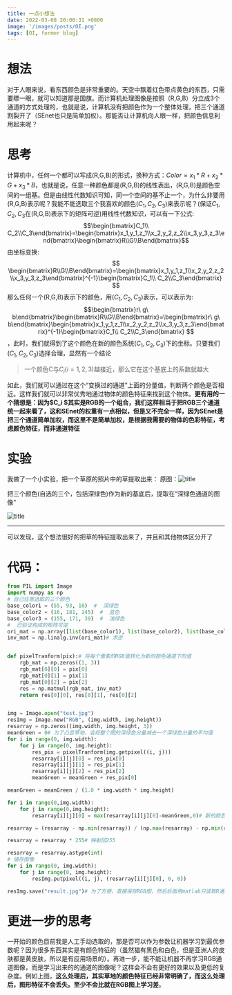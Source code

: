 ```yaml
---
title: 一点小想法
date: 2022-03-08 20:00:31 +0800
image: '/images/posts/OI.png'
tags: [OI, former blog]
---
```


# 想法
对于人眼来说，看东西颜色是非常重要的。天空中飘着红色带点黄色的东西，只需要瞟一眼，就可以知道那是国旗。而计算机处理图像是按照（R,G,B）分立成3个通道的方式处理的，也就是说，计算机没有把颜色作为一个整体处理，把三个通道割裂开了（SEnet也只是简单加权）。那能否让计算机向人眼一样，把颜色信息利用起来呢？

# 思考
计算机中，任何一个都可以写成(R,G,B)的形式，换种方式：$Color = x_1*R+x_2*G+x_3*B$，也就是说，任意一种颜色都是(R,G,B)的线性表出，(R,G,B)是颜色空间的一组基。但是由线性代数知识可知，同一个空间的基不止一个，为什么非要用(R,G,B)表示呢？我能不能选取三个我喜欢的颜色$(C_1,C_2,C_3)$来表示呢？(保证$C_1,C_2,C_3$在(R,G,B)表示下的矩阵可逆)用线性代数知识，可以有一下公式:
$$\begin{bmatrix}C_1\\ C_2\\C_3\end{bmatrix}=\begin{bmatrix}x_1,y_1,z_1\\x_2,y_2,z_2\\x_3,y_3,z_3\end{bmatrix}\begin{bmatrix}R\\G\\B\end{bmatrix}$$
由坐标变换:
$$
\begin{bmatrix}R\\G\\B\end{bmatrix}=\begin{bmatrix}x_1,y_1,z_1\\x_2,y_2,z_2\\x_3,y_3,z_3\end{bmatrix}^{-1}\begin{bmatrix}C_1\\ C_2\\C_3\end{bmatrix}
$$
那么任何一个(R,G,B)表示下的颜色，用$(C_1,C_2,C_3)$表示，可以表示为:
$$\begin{bmatrix}r\ g\ b\end{bmatrix}\begin{bmatrix}R\\G\\B\end{bmatrix}=\begin{bmatrix}r\ g\ b\end{bmatrix}\begin{bmatrix}x_1,y_1,z_1\\x_2,y_2,z_2\\x_3,y_3,z_3\end{bmatrix}^{-1}\begin{bmatrix}C_1\\ C_2\\C_3\end{bmatrix}
$$
，此时，我们就得到了这个颜色在新的颜色系统$(C_1,C_2,C_3)$下的坐标。只要我们$(C_1,C_2,C_3)$选择合理，显然有一个结论
>一个颜色C与$C_i(i = 1,2,3)$越接近，那么它在这个基底上的系数就越大

如此，我们就可以通过在这个“变换过的通道”上面的分量值，判断两个颜色是否相近。这样我们就可以非常优秀地通过物体的颜色特征来找到这个物体。**更有用的一个猜想是：因为$C_i $其实是RGB的一个组合，我们这样相当于把RGB三个通道统一起来看了，这和SEnet的权重有一点相似，但是又不完全一样，因为SEnet是把三个通道简单加权，而这里不是简单加权，是根据我需要的物体的色彩特征，考虑颜色特征，而非通道特征**
# 实验
我做了一个小实验，把一个草原的照片中的草提取出来：
原图：![title](https://cdn.risingentropy.top/images/posts/22749fdab644142b47ea19f.png)

把三个颜色(自选的三个，包括深绿色)作为新的基底后，提取在“深绿色通道的图像”

![title](https://cdn.risingentropy.top/images/posts/22749fdab644142b47ea19f.png)

----------

可以发现，这个想法很好的把草的特征提取出来了，并且和其他物体区分开了
# 代码：
```python
from PIL import Image
import numpy as np
# 自己任意选取的三个颜色
base_color1 = (55, 93, 10)  #  深绿色
base_color2 = (16, 181, 245)  #  蓝色
base_color3 = (155, 171, 39)  #  浅绿色
#  已验证构成的矩阵可逆
ori_mat = np.array([list(base_color1), list(base_color2), list(base_color3)])# 将三个颜色的RGB值组成矩阵
inv_mat = np.linalg.inv(ori_mat)# 求逆


def pixelTranform(pix):# 将每个像素的RGB值转化为新的颜色通道下的值
    rgb_mat = np.zeros((1, 3))
    rgb_mat[0][0] = pix[0]
    rgb_mat[0][1] = pix[1]
    rgb_mat[0][2] = pix[2]
    res = np.matmul(rgb_mat, inv_mat)
    return res[0][0], res[0][1], res[0][2]


img = Image.open("test.jpg")
resImg = Image.new("RGB", (img.width, img.height))
resarray = np.zeros((img.width, img.height, 3))
meanGreen = 0# 为了凸显草地，会将整个图的深绿色分量减去一个深绿色分量的平均值
for i in range(0, img.width):
    for j in range(0, img.height):
        res_pix = pixelTranform(img.getpixel((i, j)))
        resarray[i][j][0] = res_pix[0]
        resarray[i][j][1] = res_pix[1]
        resarray[i][j][2] = res_pix[2]
        meanGreen = meanGreen + res_pix[0]

meanGreen = meanGreen / (1.0 * img.width * img.height)

for i in range(0,img.width):
    for j in range(0,img.height):
        resarray[i][j][0] = max(resarray[i][j][0]-meanGreen,0)# 新的颜色基底下，减去平均值后，不保证值是正的，所以要处理一下，这里相当于Relu

resarray = (resarray - np.min(resarray)) / (np.max(resarray) - np.min(resarray))# 归一化

resarray = resarray * 255# 映射回255

resarray = resarray.astype(int)
# 储存图像
for i in range(0, img.width):
    for j in range(0, img.height):
        resImg.putpixel((i, j), (resarray[i][j][0], 0, 0))

resImg.save("result.jpg")# 为了方便，直接保存RGB图，然后后面用matlab只读取R通道，得到深绿色的灰度图

```

# 更进一步的思考
一开始的颜色目前我是人工手动选取的，那是否可以作为参数让机器学习到最优参数呢？因为很多东西其实是有颜色特征的（虽然猫有黑色和白色，但是亚洲人的皮肤都是黄皮肤，所以是有应用场景的）。再进一步，能不能让机器不再学习RGB通道图像，而是学习出来的的通道的图像呢？这样会不会有更好的效果以及更低的复杂度。例如上图，**这么处理后，其实草地的颜色特征已经非常明确了，而这么处理后，图形特征不会丢失。至少不会比就在RGB图上学习差**。

